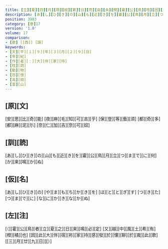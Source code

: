 ```yaml
---
title: [立][夏][四][月][既][經][累][日][而][由][未][聞][霍][公][鳥][喧][因][作][恨][歌][二][首]
description: [あ][し][ひ][き][の][山][も][近][き][を][霍][公][鳥][月][立][つ][ま][で][に][何][か][来][鳴][か][ぬ]
position: 3983
category: [巻]17
version: '1.0'
volume: 17
comparison:
- [歌] [[西]] [謌]
keywords:
- [天][平][１][９][年][３][月][２][９][日]
- [年][紀]
- [作][者][：][大][伴][家][持]
- [枕][詞]
- [動][物]
- [怨][恨]
- [高][岡]
- [富][山]
---
```


## [原][文]

[安][思][比][奇][能] [夜][麻][毛][知][可][吉][乎] [保][登][等][藝][須] [都][奇][多][都][麻][泥][尓] [奈][仁][加][吉][奈][可][奴]

## [訓][読]

[あ][し][ひ][き][の][山][も][近][き][を][霍][公][鳥][月][立][つ][ま][で][に][何][か][来][鳴][か][ぬ]

## [仮][名]

[あ][し][ひ][き][の] [や][ま][も][ち][か][き][を] [ほ][と][と][ぎ][す] [つ][き][た][つ][ま][で][に] [な][に][か][き][な][か][ぬ]

## [左][注]

[（][霍][公][鳥][者][立][夏][之][日][来][鳴][必][定] [又][越][中][風][土][希][有][橙][橘][也] [因][此][大][伴][宿][祢][家][持][感][發][於][懐][聊][於][裁][此][歌] [[三][月][廿][九][日]][）]
